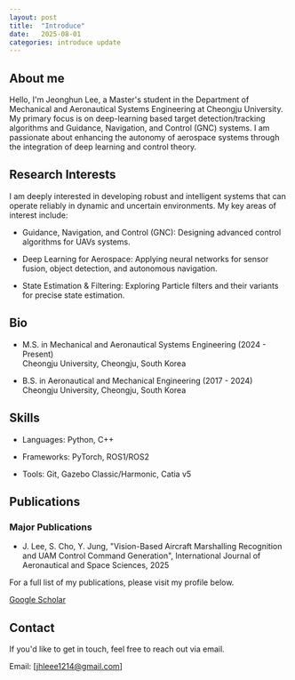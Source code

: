 ```yaml
---
layout: post
title:  "Introduce"
date:   2025-08-01
categories: introduce update
---
```


## About me
Hello, I'm Jeonghun Lee, a Master's student in the Department of Mechanical and Aeronautical Systems Engineering at Cheongju University. My primary focus is on deep-learning based target detection/tracking algorithms and Guidance, Navigation, and Control (GNC) systems. I am passionate about enhancing the autonomy of aerospace systems through the integration of deep learning and control theory.


## Research Interests
I am deeply interested in developing robust and intelligent systems that can operate reliably in dynamic and uncertain environments. My key areas of interest include:

- Guidance, Navigation, and Control (GNC): Designing advanced  control algorithms for UAVs systems.

- Deep Learning for Aerospace: Applying neural networks for sensor fusion, object detection, and autonomous navigation.

- State Estimation & Filtering: Exploring Particle filters and their variants for precise state estimation.

## Bio
- M.S. in Mechanical and Aeronautical Systems Engineering (2024 - Present)  
Cheongju University, Cheongju, South Korea

- B.S. in Aeronautical and Mechanical Engineering (2017 - 2024)  
Cheongju University, Cheongju, South Korea

## Skills

- Languages: Python, C++

- Frameworks: PyTorch, ROS1/ROS2

- Tools: Git, Gazebo Classic/Harmonic, Catia v5 

## Publications

### Major Publications
- J. Lee, S. Cho, Y. Jung, "Vision-Based Aircraft Marshalling Recognition and UAM Control Command Generation", International Journal of Aeronautical and Space Sciences, 2025

For a full list of my publications, please visit my profile below.

[<i class="ai ai-google-scholar-square"></i> Google Scholar](https://scholar.google.com/citations?user=f_qhwuQAAAAJ&hl=ko)


## Contact
If you'd like to get in touch, feel free to reach out via email.

Email: [jhleee1214@gmail.com]